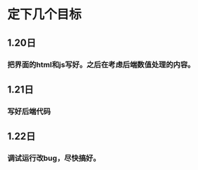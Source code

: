 # 定下几个目标

## 1.20日

### 把界面的html和js写好。之后在考虑后端数值处理的内容。

## 1.21日

### 写好后端代码

## 1.22日

### 调试运行改bug，尽快搞好。